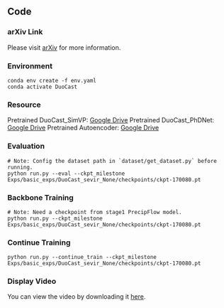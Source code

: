 ## Code

### arXiv Link

Please visit [arXiv](https://arxiv.org/pdf/2412.01091) for more information.

### Environment

```shell
conda env create -f env.yaml
conda activate DuoCast
```
### Resource
Pretrained DuoCast_SimVP: [Google Drive](https://drive.google.com/file/d/1gm1gHCSC0qgH9oqKcF-W4M3YZ13fJRJt/view?usp=share_link)
Pretrained DuoCast_PhDNet: [Google Drive](https://drive.google.com/file/d/1WS9pu6Ssde1hNPC1wIEO8Qyhktu7hFem/view?usp=share_link)
Pretrained Autoencoder: [Google Drive](https://drive.google.com/file/d/1bA63-3UV-uVnVDXdpEBzsV9ekz_8ZpKm/view?usp=share_link)

### Evaluation
```shell
# Note: Config the dataset path in `dataset/get_dataset.py` before running.
python run.py --eval --ckpt_milestone Exps/basic_exps/DuoCast_sevir_None/checkpoints/ckpt-170080.pt
```
### Backbone Training
```shell
# Note: Need a checkpoint from stage1 PrecipFlow model.
python run.py --ckpt_milestone Exps/basic_exps/DuoCast_sevir_None/checkpoints/ckpt-170080.pt
```

### Continue Training
```shell
python run.py --continue_train --ckpt_milestone Exps/basic_exps/DuoCast_sevir_None/checkpoints/ckpt-170080.pt
```

### Display Video

You can view the video by downloading it [here](resources/display_video.mp4).
